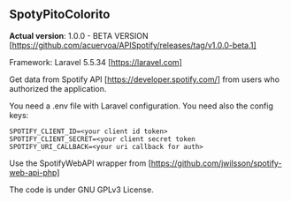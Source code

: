 SpotyPitoColorito
-

**Actual version**: 1.0.0 - BETA VERSION [https://github.com/acuervoa/APISpotify/releases/tag/v1.0.0-beta.1]

Framework: Laravel 5.5.34 [https://laravel.com]

Get data from Spotify API [https://developer.spotify.com/] from users who authorized the application.

You need a .env file with Laravel configuration.
You need also the config keys:

```
SPOTIFY_CLIENT_ID=<your client id token>
SPOTIFY_CLIENT_SECRET=<your client secret token
SPOTIFY_URI_CALLBACK=<your uri callback for auth>
```

Use the SpotifyWebAPI wrapper from [https://github.com/jwilsson/spotify-web-api-php]

The code is under GNU GPLv3 License.
